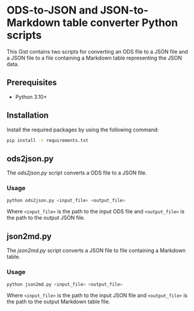# ODS-to-JSON and JSON-to-Markdown table converter Python scripts

This Gist contains two scripts for converting an ODS file to a JSON file and a JSON file to a file containing a Markdown table representing the JSON data.

## Prerequisites

- Python 3.10+

## Installation

Install the required packages by using the following command:

```bash
pip install -r requirements.txt
```

## ods2json.py

The _ods2json.py_ script converts a ODS file to a JSON file.

### Usage

```bash
python ods2json.py <input_file> <output_file>
```

Where `<input_file>` is the path to the input ODS file and `<output_file>` is the path to the output JSON file.

## json2md.py

The _json2md.py_ script converts a JSON file to file containing a Markdown table.

### Usage

```bash
python json2md.py <input_file> <output_file>
```

Where `<input_file>` is the path to the input JSON file and `<output_file>` is the path to the output Markdown table file.
